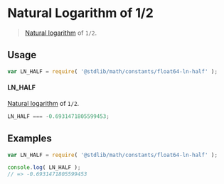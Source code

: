 # Natural Logarithm of 1/2

> [Natural logarithm][@stdlib/math/base/special/ln] of `1/2`.

<section class="usage">

## Usage

``` javascript
var LN_HALF = require( '@stdlib/math/constants/float64-ln-half' );
```

#### LN_HALF

[Natural logarithm][@stdlib/math/base/special/ln] of `1/2`.

``` javascript
LN_HALF === -0.6931471805599453;
```

</section>

<!-- /.usage -->

<section class="examples">

## Examples

<!-- TODO: better example -->

``` javascript
var LN_HALF = require( '@stdlib/math/constants/float64-ln-half' );

console.log( LN_HALF );
// => -0.6931471805599453
```

</section>

<!-- /.examples -->


<section class="links">

[@stdlib/math/base/special/ln]: https://github.com/stdlib-js/stdlib

</section>

<!-- /.links -->
